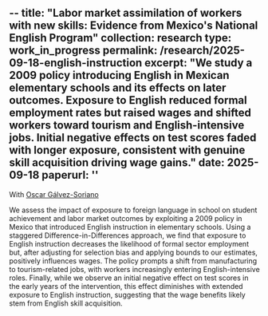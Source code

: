 --
title: "Labor market assimilation of workers with new skills: Evidence from Mexico's National English Program"
collection: research
type: work_in_progress
permalink: /research/2025-09-18-english-instruction
excerpt: "We study a 2009 policy introducing English in Mexican elementary schools and its effects on later outcomes. Exposure to English reduced formal employment rates but raised wages and shifted workers toward tourism and English-intensive jobs. Initial negative effects on test scores faded with longer exposure, consistent with genuine skill acquisition driving wage gains."
date: 2025-09-18
paperurl: ''
---
With [Oscar Gálvez-Soriano](https://sites.google.com/site/oscargalvezsoriano/home)

We assess the impact of exposure to foreign language in school on student achievement and labor market outcomes by exploiting a 2009 policy in Mexico that introduced English instruction in elementary schools. Using a staggered Difference-in-Differences approach, we find that exposure to English instruction decreases the likelihood of formal sector employment but, after adjusting for selection bias and applying bounds to our estimates, positively influences wages. The policy prompts a shift from manufacturing to tourism-related jobs, with workers increasingly entering English-intensive roles. Finally, while we observe an initial negative effect on test scores in the early years of the intervention, this effect diminishes with extended exposure to English instruction, suggesting that the wage benefits likely stem from English skill acquisition.

